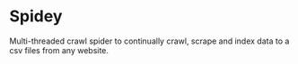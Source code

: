 # Spidey
Multi-threaded crawl spider to continually crawl, scrape and index data to a csv files from any website.
